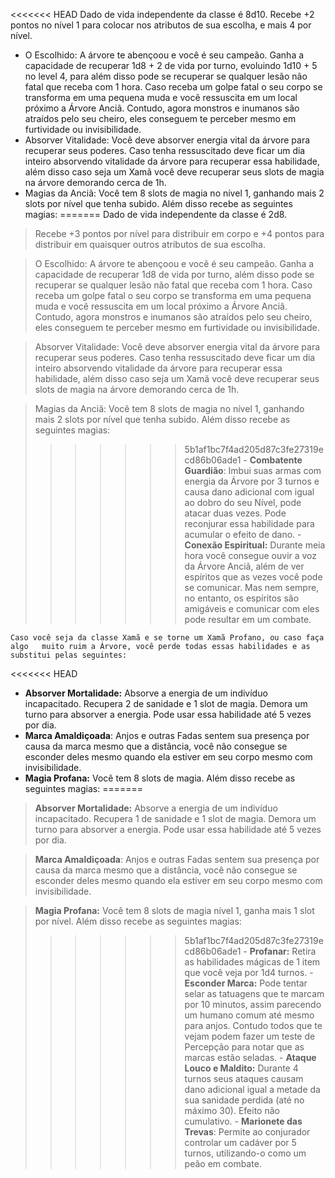 <<<<<<< HEAD
Dado de vida independente da classe é 8d10. Recebe +2 pontos no nível 1 para colocar nos atributos de sua escolha, e mais 4 por nível.
- O Escolhido: A árvore te abençoou e você é seu campeão. Ganha a capacidade de recuperar 1d8 + 2 de vida por turno, evoluindo 1d10 + 5 no level 4, para além disso pode se recuperar se qualquer lesão não fatal que receba com 1 hora. Caso receba um golpe fatal o seu corpo se transforma em uma pequena muda e você ressuscita em um local próximo a Árvore Anciã. Contudo, agora monstros e inumanos são atraídos pelo seu cheiro, eles conseguem te perceber mesmo em furtividade ou invisibilidade.
- Absorver Vitalidade: Você deve absorver energia vital da árvore para recuperar seus poderes. Caso tenha ressuscitado deve ficar um dia inteiro absorvendo vitalidade da árvore para recuperar essa habilidade, além disso caso seja um Xamã você deve recuperar seus slots de magia na árvore demorando cerca de 1h.
- Magias da Anciã: Você tem 8 slots de magia no nível 1, ganhando mais 2 slots por nível que tenha subido. Além disso recebe as seguintes magias:
=======
	Dado de vida independente da classe é 2d8. 

>Recebe +3 pontos por nível para distribuir em corpo e +4 pontos para distribuir em quaisquer outros atributos de sua escolha. 

>O Escolhido: A árvore te abençoou e você é seu campeão. Ganha a capacidade de recuperar 1d8 de vida por turno, além disso pode se recuperar se qualquer lesão não fatal que receba com 1 hora. Caso receba um golpe fatal o seu corpo se transforma em uma pequena muda e você ressuscita em um local próximo a Árvore Anciã. Contudo, agora monstros e inumanos são atraídos pelo seu cheiro, eles conseguem te perceber mesmo em furtividade ou invisibilidade.
 
>Absorver Vitalidade: Você deve absorver energia vital da árvore para recuperar seus poderes. Caso tenha ressuscitado deve ficar um dia inteiro absorvendo vitalidade da árvore para recuperar essa habilidade, além disso caso seja um Xamã você deve recuperar seus slots de magia na árvore demorando cerca de 1h.

>Magias da Anciã: Você tem 8 slots de magia no nível 1, ganhando mais 2 slots por nível que tenha subido. Além disso recebe as seguintes magias:
>>>>>>> 5b1af1bc7f4ad205d87c3fe27319ecd86b06ade1
	-  **Combatente Guardião**: Imbui suas armas com energia da Árvore por 3 turnos e causa dano adicional com igual ao dobro do seu Nível, pode atacar duas vezes. Pode reconjurar essa habilidade para acumular o efeito de dano.
	- **Conexão Espiritual:** Durante meia hora você consegue ouvir a voz da Árvore Anciã, além de ver espíritos que as vezes você pode se comunicar. Mas nem sempre, no entanto, os espíritos são amigáveis e comunicar com eles pode resultar em um combate.

	Caso você seja da classe Xamã e se torne um Xamã Profano, ou caso faça algo   muito ruim a Árvore, você perde todas essas habilidades e as substitui pelas seguintes:

<<<<<<< HEAD
- **Absorver Mortalidade:** Absorve a energia de um indivíduo incapacitado. Recupera 2 de sanidade e 1 slot de magia. Demora um turno para absorver a energia. Pode usar essa habilidade até 5 vezes por dia.
- **Marca Amaldiçoada**: Anjos e outras Fadas sentem sua presença por causa da marca mesmo que a distância, você não consegue se esconder deles mesmo quando ela estiver em seu corpo mesmo com invisibilidade. 
- **Magia Profana:** Você tem 8 slots de magia. Além disso recebe as seguintes magias:
=======
> **Absorver Mortalidade:** Absorve a energia de um indivíduo incapacitado. Recupera 1 de sanidade e 1 slot de magia. Demora um turno para absorver a energia. Pode usar essa habilidade até 5 vezes por dia.

 >**Marca Amaldiçoada**: Anjos e outras Fadas sentem sua presença por causa da marca mesmo que a distância, você não consegue se esconder deles mesmo quando ela estiver em seu corpo mesmo com invisibilidade. 

>**Magia Profana:** Você tem 8 slots de magia nível 1, ganha mais 1 slot por nível. Além disso recebe as seguintes magias:
>>>>>>> 5b1af1bc7f4ad205d87c3fe27319ecd86b06ade1
	- **Profanar:** Retira as habilidades mágicas de 1 item que você veja por 1d4 turnos.
	- **Esconder Marca:** Pode tentar selar as tatuagens que te marcam por 10 minutos, assim parecendo um humano comum até mesmo para anjos. Contudo todos que te vejam podem fazer um teste de Percepção para notar que as marcas estão seladas.
	- **Ataque Louco e Maldito:** Durante 4 turnos seus ataques causam dano adicional igual a metade da sua sanidade perdida (até no máximo 30). Efeito não cumulativo.
	- **Marionete das Trevas**: Permite ao conjurador controlar um cadáver por 5 turnos, utilizando-o como um peão em combate.
	